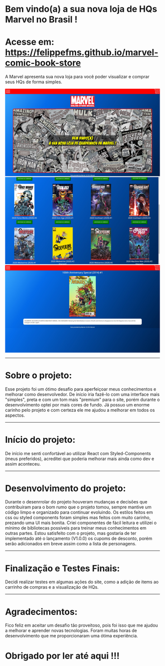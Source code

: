 # Bem vindo(a) a sua nova loja de HQs Marvel no Brasil !

# Acesse em: https://felippefms.github.io/marvel-comic-book-store

A Marvel apresenta sua nova loja para você poder visualizar e comprar seus HQs de forma simples.

![preview1](https://github.com/felippefms/marvel-comic-book-store/blob/master/src/imgs/preview1.jpg)
![preview2](https://github.com/felippefms/marvel-comic-book-store/blob/master/src/imgs/preview2.jpg)
![preview3](https://github.com/felippefms/marvel-comic-book-store/blob/master/src/imgs/preview3.jpg)

***

# Sobre o projeto:

Esse projeto foi um ótimo desafio para aperfeiçoar meus conhecimentos e melhorar como desenvolvedor.
De início iria fazê-lo com uma interface mais "simples", preta e com um tom mais "premium" para o site, porém durante o desenvolvimento optei por mais cores de fundo.
Já possuo um enorme carinho pelo projeto e com certeza ele me ajudou a melhorar em todos os aspectos.

***

# Início do projeto:

De início me senti confortável ao utilizar React com Styled-Components (meus preferidos), acreditei que poderia melhorar mais ainda como dev e assim aconteceu.

***

# Desenvolvimento do projeto:

Durante o desenrrolar do projeto houveram mudanças e decisões que contribuiram para o bom rumo que o projeto tomou, sempre mantive um código limpo e organizado para continuar evoluindo.
Os estilos feitos em css ou styled components foram simples mas feitos com muito carinho, prezando uma UI mais bonita.
Criei componentes de fácil leitura e utilizei o mínimo de bibliotecas possíveis para treinar meus conhecimentos em outras partes.
Estou satisfeito com o projeto, mas gostaria de ter implementado até o lançamento (V1.0.0) os cupoms de desconto, porém serão adicionados em breve assim como a lista de personagens.

***

# Finalização e Testes Finais:

Decidi realizar testes em algumas ações do site, como a adição de items ao carrinho de compras e a visualização de HQs.

***

# Agradecimentos:

Fico feliz em aceitar um desafio tão proveitoso, pois foi isso que me ajudou a melhorar e aprender novas tecnologias. Foram muitas horas de desenvolvimento 
que me proporcionaram uma ótima experiência.

# Obrigado por ler até aqui !!!
